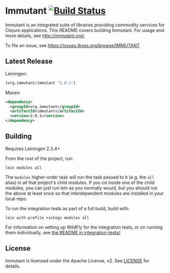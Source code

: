 # Immutant [![Build Status](https://travis-ci.org/immutant/immutant.svg?branch=thedeuce)](https://travis-ci.org/immutant/immutant)

Immutant is an integrated suite of libraries providing commodity
services for Clojure applications. This README covers building
Immutant. For usage and more details, see http://immutant.org/.

To file an issue, see https://issues.jboss.org/browse/IMMUTANT

## Latest Release

Leiningen:

``` clj
[org.immutant/immutant "2.0.1"]
```

Maven:

``` xml
<dependency>
  <groupId>org.immutant</groupId>
  <artifactId>immutant</artifactId>
  <version>2.0.1</version>
</dependency>
```

## Building

Requires Leiningen 2.3.4+

From the root of the project, run:

    lein modules all

The `modules` higher-order task will run the task passed to it (e.g.
the `all` alias) in all that project's child modules. If you cd inside
one of the child modules, you can just run lein as you normally would,
but you should run the above at least once so that interdependent
modules are installed in your local repo.

To run the integration tests as part of a full build, build with:

    lein with-profile +integs modules all

For information on setting up WildFly for the integration tests, or on
running them individually, see
[the README in integration-tests/](integration-tests/README.md).

## License

Immutant is licensed under the Apache License, v2. See
[LICENSE](LICENSE) for details.
